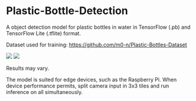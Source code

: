 # Plastic-Bottle-Detection

A object detection model for plastic bottles in water in TensorFlow (.pb) and TensorFlow Lite (.tflite) format. 

Dataset used for training: https://github.com/m0-n/Plastic-Bottles-Dataset


<img src="https://i.imgur.com/fhZ6CaE.jpg">

<img src="https://i.imgur.com/x1Sfuny.jpg">

Results may vary.

The model is suited for edge devices, such as the Raspberry Pi. When device performance permits, split camera input in 3x3 tiles and run inference on all simultaneously. 
